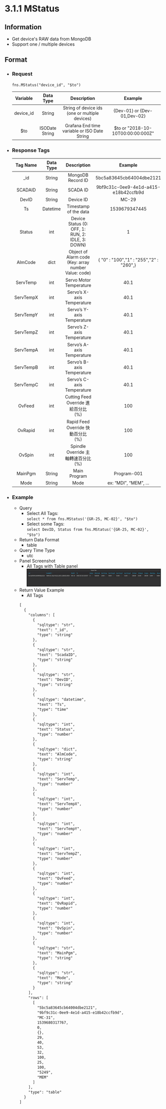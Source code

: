# 3.1.1 MStatus

## Information

* Get device's RAW data from MongoDB
* Support one / multiple devices

## Format

* ### Request

  ```
  fns.MStatus("device_id", "$to")
  ```

  | Variable | Data Type | Description | Example |
  | :---: | :---: | :---: | :---: |
  | device_id | String | String of device ids \(one or multiple devices\) | {Dev-01} or {Dev-01,Dev-02} |
  | $to | ISODate String | Grafana End time variable or ISO Date String | $to or "2018-10-10T00:00:00:000Z" |

* ### Response Tags

  | Tag Name | Data Type | Description | Example |
  | :---: | :---: | :---: | :---: |
  | _id | String | MongoDB Record ID | 5bc5a83645cb64004dbe2121 |
  | SCADAID | String | SCADA ID | 9bf9c31c-0ee9-4e1d-a415-e18b42ccfb9d |
  | DevID | String | Device ID | MC-29 |
  | Ts | Datetime | Timestamp of the data | 1539679347445 |
  | Status | int | Device Status \(0: OFF, 1: RUN, 2: IDLE, 3: DOWN\) | 1 |
  | AlmCode | dict | Object of Alarm code \(Key: array number Value: code\) | { "0" : "100","1" : "255","2" : "260",} |
  | ServTemp | int | Servo Motor Temperature | 40.1 |
  | ServTempX | int | Servo’s X-axis Temperature | 40.1 |
  | ServTempY | int | Servo’s Y-axis Temperature | 40.1 |
  | ServTempZ | int | Servo’s Z-axis Temperature | 40.1 |
  | ServTempA | int | Servo’s A-axis Temperature | 40.1 |
  | ServTempB | int | Servo’s B-axis Temperature | 40.1 |
  | ServTempC | int | Servo’s C-axis Temperature | 40.1 |
  | OvFeed | int | Cutting Feed Override 進給百分比 \(%\) | 100 |
  | OvRapid | int | Rapid Feed Override 快動百分比 \(%\) | 100 |
  | OvSpin | int | Spindle Override 主軸轉速百分比 \(%\) | 100 |
  | MainPgm | String | Main Program | Program-001 |
  | Mode | String | Mode | ex: “MDI”, “MEM”, ... |

* ### Example

  - Query
    * Select All Tags:  
    ``` select * from fns.MStatus('{GR-25, MC-02}', "$to") ```
    * Select some Tags:   
    ``` select DevID, Status from fns.MStatus('{GR-25, MC-02}', "$to") ```
  - Return Data Format
    * table
  - Query Time Type
    * utc
  - Panel Screenshot
    * All Tags with Table panel
    ![](/images/3.1.1-MStatus-Table.png)
  - Return Value Example
    * All Tags
    ```
    [
      {
        "columns": [
          {
            "sqltype": "str", 
            "text": "_id", 
            "type": "string"
          }, 
          {
            "sqltype": "str", 
            "text": "ScadaID", 
            "type": "string"
          }, 
          {
            "sqltype": "str", 
            "text": "DevID", 
            "type": "string"
          }, 
          {
            "sqltype": "datetime", 
            "text": "Ts", 
            "type": "time"
          }, 
          {
            "sqltype": "int", 
            "text": "Status", 
            "type": "number"
          }, 
          {
            "sqltype": "dict", 
            "text": "AlmCode", 
            "type": "string"
          }, 
          {
            "sqltype": "int", 
            "text": "ServTemp", 
            "type": "number"
          }, 
          {
            "sqltype": "int", 
            "text": "ServTempX", 
            "type": "number"
          }, 
          {
            "sqltype": "int", 
            "text": "ServTempY", 
            "type": "number"
          }, 
          {
            "sqltype": "int", 
            "text": "ServTempZ", 
            "type": "number"
          }, 
          {
            "sqltype": "int", 
            "text": "OvFeed", 
            "type": "number"
          }, 
          {
            "sqltype": "int", 
            "text": "OvRapid", 
            "type": "number"
          }, 
          {
            "sqltype": "int", 
            "text": "OvSpin", 
            "type": "number"
          }, 
          {
            "sqltype": "str", 
            "text": "MainPgm", 
            "type": "string"
          }, 
          {
            "sqltype": "str", 
            "text": "Mode", 
            "type": "string"
          }
        ], 
        "rows": [
          [
            "5bc5a83645cb64004dbe2121", 
            "9bf9c31c-0ee9-4e1d-a415-e18b42ccfb9d", 
            "MC-31", 
            1539680317767, 
            0, 
            {}, 
            29, 
            40, 
            53, 
            32, 
            100, 
            25, 
            100, 
            "5249", 
            "MEM"
          ]
        ], 
        "type": "table"
      }
    ]
    ```
